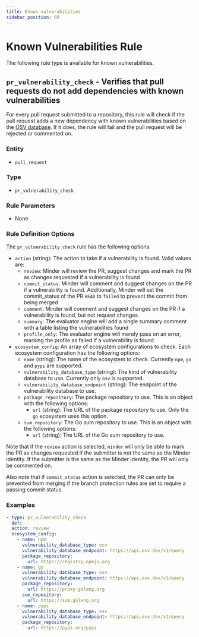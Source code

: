 ```yaml
---
title: Known vulnerabilities
sidebar_position: 60
---
```


# Known Vulnerabilities Rule

The following rule type is available for known vulnerabilities.

## `pr_vulnerability_check` - Verifies that pull requests do not add dependencies with known vulnerabilities

For every pull request submitted to a repository, this rule will check if the
pull request adds a new dependency with known vulnerabilities based on the
[OSV database](https://osv.dev/). If it does, the rule will fail and the pull
request will be rejected or commented on.

### Entity

- `pull_request`

### Type

- `pr_vulnerability_check`

### Rule Parameters

- None

### Rule Definition Options

The `pr_vulnerability_check` rule has the following options:

- `action` (string): The action to take if a vulnerability is found. Valid
  values are:
  - `review`: Minder will review the PR, suggest changes and mark the PR as
    changes requested if a vulnerability is found
  - `commit_status`: Minder will comment and suggest changes on the PR if a
    vulnerability is found. Additionally, Minder will set the commit_status of
    the PR `HEAD` to `failed` to prevent the commit from being merged
  - `comment`: Minder will comment and suggest changes on the PR if a
    vulnerability is found, but not request changes
  - `summary`: The evaluator engine will add a single summary comment with a
    table listing the vulnerabilities found
  - `profile_only`: The evaluator engine will merely pass on an error, marking
    the profile as failed if a vulnerability is found
- `ecosystem_config`: An array of ecosystem configurations to check. Each
  ecosystem configuration has the following options:
  - `name` (string): The name of the ecosystem to check. Currently `npm`, `go`
    and `pypi` are supported.
  - `vulnerability_database_type` (string): The kind of vulnerability database
    to use. Currently only `osv` is supported.
  - `vulnerability_database_endpoint` (string): The endpoint of the
    vulnerability database to use.
  - `package_repository`: The package repository to use. This is an object with
    the following options:
    - `url` (string): The URL of the package repository to use. Only the `go`
      ecosystem uses this option.
  - `sum_repository`: The Go sum repository to use. This is an object with the
    following options:
    - `url` (string): The URL of the Go sum repository to use.

Note that if the `review` action is selected, `minder` will only be able to mark
the PR as changes requested if the submitter is not the same as the Minder
identity. If the submitter is the same as the Minder identity, the PR will only
be commented on.

Also note that if `commit_status` action is selected, the PR can only be
prevented from merging if the branch protection rules are set to require a
passing commit status.

### Examples

```yaml
- type: pr_vulnerability_check
  def:
  action: review
  ecosystem_config:
    - name: npm
      vulnerability_database_type: osv
      vulnerability_database_endpoint: https://api.osv.dev/v1/query
      package_repository:
        url: https://registry.npmjs.org
    - name: go
      vulnerability_database_type: osv
      vulnerability_database_endpoint: https://api.osv.dev/v1/query
      package_repository:
        url: https://proxy.golang.org
      sum_repository:
        url: https://sum.golang.org
    - name: pypi
      vulnerability_database_type: osv
      vulnerability_database_endpoint: https://api.osv.dev/v1/query
      package_repository:
        url: https://pypi.org/pypi
```
